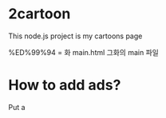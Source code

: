 # 2cartoon
This node.js project is my cartoons page


%ED%99%94 = 화
main.html 그화의 main 파일

# How to add ads?
Put a 
